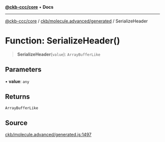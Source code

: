 [**@ckb-ccc/core**](README.md) • **Docs**

***

[@ckb-ccc/core](README.md) / [ckb/molecule.advanced/generated](ckb.molecule.advanced.generated.md) / SerializeHeader

# Function: SerializeHeader()

> **SerializeHeader**(`value`): `ArrayBufferLike`

## Parameters

• **value**: `any`

## Returns

`ArrayBufferLike`

## Source

[ckb/molecule.advanced/generated.js:1497](https://github.com/SpectreMercury/ccc/blob/1b34760fdeb60ebebc0a7e641c12ef11dff1e7d0/packages/core/src/ckb/molecule.advanced/generated.js#L1497)
